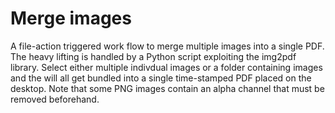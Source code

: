 # Merge images
A file-action triggered work flow to merge multiple images into a single PDF. The heavy lifting is handled by a Python script exploiting the img2pdf library. Select either multiple indivdual images or a folder containing images and the will all get bundled into a single time-stamped PDF placed on the desktop. Note that some PNG images contain an alpha channel that must be removed beforehand.  
